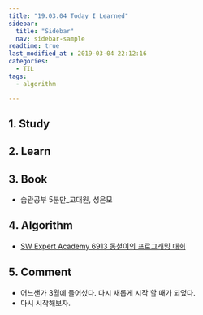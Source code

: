 ```yaml
---
title: "19.03.04 Today I Learned"
sidebar:
  title: "Sidebar"
  nav: sidebar-sample
readtime: true
last_modified_at : 2019-03-04 22:12:16
categories:
  - TIL
tags:
  - algorithm

---
```


## 1. Study


## 2. Learn


## 3. Book

- 습관공부 5분만_고대원, 성은모

## 4. Algorithm

- [SW Expert Academy 6913 동철이의 프로그래밍 대회](https://github.com/seong954t/Algorithm/blob/master/6913.%20%EB%8F%99%EC%B2%A0%EC%9D%B4%EC%9D%98%20%ED%94%84%EB%A1%9C%EA%B7%B8%EB%9E%98%EB%B0%8D%20%EB%8C%80%ED%9A%8C/%EA%B9%80%EC%A7%84%ED%98%81/src/Solution.java)

## 5. Comment

- 어느샌가 3월에 들어섰다. 다시 새롭게 시작 할 때가 되었다.
- 다시 시작해보자.